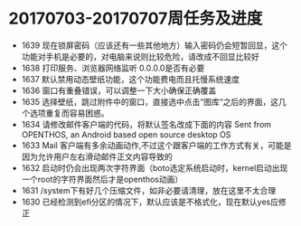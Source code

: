 # 20170703-20170707周任务及进度

  - 1639 现在锁屏密码（应该还有一些其他地方）输入密码仍会短暂回显，这个功能对手机是必要的，对电脑来说则比较危险，请改成不回显比较好
  - 1638 打印服务、浏览器网络监听 0.0.0.0是否有必要
  - 1637 默认禁用动态壁纸功能，这个功能费电而且托慢系统速度
  - 1636 窗口有重叠错误，可以调整一下大小确保正确覆盖
  - 1635 选择壁纸，跳过附件中的窗口，直接选中点击“图库“之后的界面，这几个选项重复而容易困惑。
  - 1634 请修改邮件客户端的代码，将默认签名改成下面的内容 Sent from OPENTHOS, an Android based open source desktop OS
  - 1633 Mail 客户端有多余动画动作,不过这个跟客户端的工作方式有关，可能是因为允许用户左右滑动邮件正文内容导致的
  - 1632 启动时仍会出现两次字符界面（boto选定系统启动时，kernel启动出现一个root的字符界面然后才是openthos动画）
  - 1631 /system下有好几个压缩文件，如非必要请清理，放在这里不太合理
  - 1630 已经检测到efi分区的情况下，默认应该是不格式化，现在默认yes应修正
